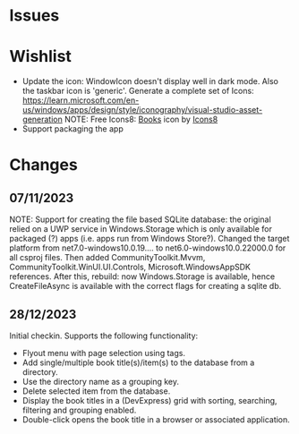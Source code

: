 # Issues

# Wishlist
- Update the icon: WindowIcon doesn't display well in dark mode. Also the taskbar icon is 'generic'. Generate a complete set of Icons:
https://learn.microsoft.com/en-us/windows/apps/design/style/iconography/visual-studio-asset-generation
NOTE: Free Icons8: <a target="_blank" href="https://icons8.com/icon/ChugQlss1ohB/books">Books</a> icon by <a target="_blank" href="https://icons8.com">Icons8</a>
- Support packaging the app

# Changes
## 07/11/2023
NOTE: Support for creating the file based SQLite database: the original relied on a UWP service in Windows.Storage which is only available for packaged (?) apps (i.e. apps run from Windows Store?). Changed the target platform from net7.0-windows10.0.19.... to net6.0-windows10.0.22000.0 for all csproj files. Then added CommunityToolkit.Mvvm, CommunityToolkit.WinUI.UI.Controls, Microsoft.WindowsAppSDK references. After this, rebuild: now Windows.Storage is available, hence CreateFileAsync is available with the correct flags for creating a sqlite db.

## 28/12/2023
Initial checkin. Supports the following functionality:
- Flyout menu with page selection using tags.
- Add single/multiple book title(s)/item(s) to the database from a directory.
- Use the directory name as a grouping key.
- Delete selected item from the database.
- Display the book titles in a (DevExpress) grid with sorting, searching, filtering and grouping enabled.
- Double-click opens the book title in a browser or associated application.











